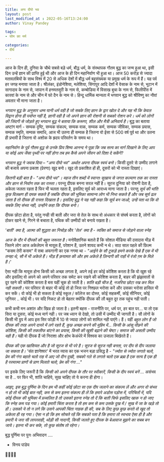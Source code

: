 ```yaml
---
title: अप्प दीपो भव
layout: post
last_modified_at : 2022-05-16T13:24:00
author: Vinay Pandey

tags:
- सोम का मर्म

categories:
- दीर्घ

---
```


आज के दिन ही, दुनिया के चौथे सबसे बड़े धर्म, बौद्ध धर्म, के संस्थापक गौतम बुद्ध का जन्म हुआ था, इसी दिन उन्हें ज्ञान की प्राप्ति हुई थी और आज के ही दिन महानिर्वाण भी हुआ था। आज 50 करोड़ से ज्यादा मतावलंबियों के साथ विश्व में 20 से अधिक देशों में बौद्ध धर्म बहुसंख्यक या प्रमुख धर्म के रूप में हैं। यह पर्व हर जगह मनाया जाता है। श्रीलंका, इंडोनेशिया, मलेशिया, सिंगापुर आदि देशों में  वेसाक के नाम से, भूटान में सागादाव के नाम से, जापान में हनमतसुरी के नाम से, कम्बोडिया में विसाख बुचा के नाम से, फिलीपींस में  कारवां के नाम से और चीन में फो दैन के नाम से। हिन्दू धार्मिक मान्यता में भगवान बुद्ध को श्रीविष्णु का नौवां अवतार भी माना जाता है।  

*भगवान बुद्ध के अनुसार धम्म यानी धर्म वही है जो सबके लिए ज्ञान के द्वार खोल दे और यह भी कि केवल विद्वान होना ही पर्याप्त नहीं है, ज्ञानी वही है जो अपने ज्ञान की रोशनी से सबको रोशन करे। धर्म को लोगों की जिंदगी से जोड़ते हुए भगवान बुद्ध ने बताया कि करूणा, शील और मैत्री अनिवार्य है।* बुद्ध का बताया अष्टांग मार्ग - सम्यक दृष्टि, सम्यक संकल्प, सम्यक वाक, सम्यक कर्म, सम्यक जीविका, सम्यक प्रयास, सम्यक स्मृति, सम्यक समाधि, आज भी उतना ही सम्यक है जितना वो ईसा से 500 वर्ष पूर्व था और उतना ही प्रभावी है जितना वो अशोक के ह्रदय परिवर्तन के समय था।

*महानिर्वाण के पूर्व गौतम बुद्ध से उनके प्रिय शिष्य आनन्द ने पूछा कि जब सत्य का मार्ग दिखाने के लिए आप या कोई आप जैसा पृथ्वी पर नहीं होगा तब हम कैसे अपने जीवन को दिशा दे सकेंगे?*

*भगवान बुद्ध ने जवाब दिया – “अप्प दीपो भव” अर्थात अपना दीपक स्वयं बनो।* किसी दूसरे से उम्मीद लगाने की बजाये अपना प्रकाश (प्रेरणा) खुद बनो। खुद तो प्रकाशित हों ही, दूसरों को भी रास्ता दिखाएं। 

*कितनी बड़ी बात है - "अप्प दीपो भव"। महज तीन शब्दों में स्वान्तः सुखाय से जगत कल्याण तक का रास्ता और ज्ञान से निर्वाण तक का रास्ता।*  परन्तु दीपक बनना सरल नहीं है। सूरज दुनिया को रोशनी देता है, अकेला जलता रहता है फिर भी चलता रहता है, इसलिए सूर्य को आराध्य माना जाता है। परन्तु *सूर्य की भांति कुछ विलक्षण ही दमक सकते हैं जबकि दीपक की भूमिका सामान्य लोग भी निभा सकते हैं और जब सूर्य ढल जाता है तो दीपक ही रास्ता दिखाता है। इसलिए बुद्ध ने यह नही कहा कि सूर्य बन जाओ, उन्हें पता था कि वो सबके लिए संभव नही, उन्होंने कहा कि दीपक बनो।* 

दीपक छोटा होता है, परंतु नन्ही सी बाती और जरा से तेल के साथ वो अंधकार से संघर्ष करता है, लोगों को ठोकर खाने से, गिरने से बचाता है, पथिक की उम्मीदों को बनाये रखता है।  

*'बाती' क्या है, आत्मा की शुद्धता का निचोड़* 
और 
*'तेल' क्या है - व्यक्ति को समाज से जोड़ने वाला स्नेह* 

*आज के दौर में दीपकों की बहुत जरूरत है।* मनोवैज्ञानिक बताते हैं कि सोशल मीडिया की ठसाठस भीड़ में जितने लोग आज अकेलेपन से मायूस हैं, परेशान हैं, उतने शायद कभी न थे। साठ साल पहले की फ़िल्म "कसम तेरी कसम" में सबा अफगानी का एक नगमा था - 
_"आईने के सौ टुकड़े हमने करके देखे हैं_
_एक में भी तनहा थे, सौ में भी अकेले हैं।_
_भीड़ हैं क़यामत की और हम अकेले है_
_ज़िन्दगी की राहों में रंजो ग़म के मिले है।_'

ऐसा नही कि मायूस होना किसी को अच्छा लगता है, अपने तई  हर कोई कोशिश करता है कि वो खुश रहे और इसलिए वो अपने को अपने परिवार तक समेट कर रखने की कोशिश करता है, बाहर की झंझावातों से दूर रहने की कोशिश करता है बस यहीं चूक हो जाती है। *शांति बड़ी चीज है, नजरिया छोटा रख कर मिल नही सकती।* घर परिवार से बाहर भी कोई तो हो जिस पर निश्छल भरोसा करें और उसका भरोसा हासिल भी कर सकें। वो कोई भी हो सकता है कोई स्कूल / कॉलेज का दोस्त, कोई सहकर्मी, कोई सीनियर, कोई जूनियर .. कोई भी। पर यदि निकट हो तो बेहतर क्योंकि दीपक की लौ बहुत दूर तक पहुंच नही पाती।  

कभी कभी मन अशांत और खिन्न हो जाता है।  इतनी बहस -  राजनीति पर, धर्म पर, हर बात पर... या तो एक सिरा या दूसरा, कोई मध्य मार्ग नही। पर जब ध्यान से देखो, तो उसी में उम्मीद भी जागती है। सौ लोगों के किसी भी ग्रुप में आप इस सिर फोड़ी में 10 से ज्यादा लोगों को शामिल नही पाएंगे। हैं। वहीं *बहुत लोग हैं जो दीपक की तरह अपने दायरे में लगे रहते हैं, कुछ अच्छा करने की मुहिम में...  किसी के आंसू पोंछने की कोशिश, किसी की तकलीफ बांटने का प्रयास, किसी की खुशी बढ़ाने की चेष्टा। समाज की असली उम्मीद यही हैं।* यही वो दीपक हैं जो निराशा और क्षोभ केअंधेरे में विश्वस का उजाला बिखेरते हैं। 

*दीपक की एक खासियत और है जो सूरज से भी परे है। सूरज से सूरज नही बनता, पर दीप से दीप जलाया जा सकता है।* 'संत ज्ञानेश्वर' में भरत व्यास का एक भजन बड़ा प्रसिद्ध है - 
_"ज्योत से ज्योत जगाते चलो, प्रेम की गंगा बहाते चलो_
_राह में आए जो दीन दुखी, सबको गले से लगाते चलो_ 
_एक ब्रह्म है एक सत्य है एक ही है परमात्मा_
 _प्राणों से प्राण मिलाते चलो, प्रेम की गंगा ..."_

पर इसके लिए जरूरी है कि *किसी को अपने दीपक के तौर पर स्वीकारें, किसी के दीप स्वयं बनें ...* असंभव सा है .. पर फिर भी, शांति चाहिये, सुख चाहिए तो ये करना ही होगा। 

*आइए, इस बुद्ध पूर्णिमा के दिन हम भी कहीं कोई छोटा सा एक दीप जलाने का संकल्प लें और अगर वो संभव न हो तो भी कोई बात नही, कम से कम इतना संकल्प ही लें कि हमारे अडोस पड़ोस में, परिचितों में, यदि कोई दीपक की भूमिका में प्रज्वलित है तो उसको इतना स्नेह तो दें कि बाती सिर्फ इसलिए खाक न हो जाए कि स्नेह कम पड गया। कोई हमारी चिंता करता है तो हम कम से कम उसके दुख में / सुख में जा के खड़े तो हों। उसको ये तो न लगे कि उसने आपकी चिंता नाहक ही की, सब के लिए कुछ कुछ करते वो खुद तो अकेला ही रह गया। ऐसा न हो कि हम सोचते रहें कि सबको पता है कि हमारा तो स्वभाव ऐसा ही है और हमारी ये जरा सी लापरवाही, थोड़ी सी नादानी,  किसी जलते हुए दीपक के बेआवाज बुझने का सबब बन जाये। इतना भी कर सके, तो कुछ संतोष तो रहेगा।*

बुद्ध पूर्णिमा पर  पुनः अभिवादन ....

- विनय पांडेय

🙏🌷🌷🙏
